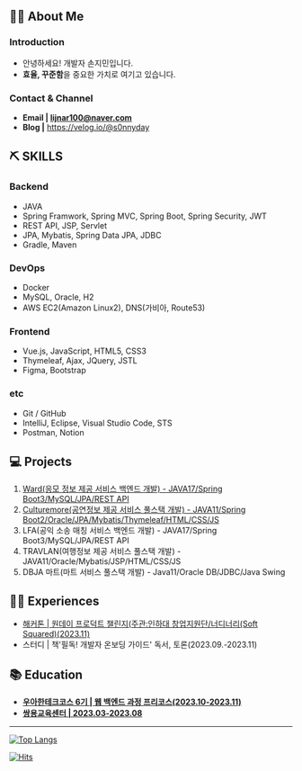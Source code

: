 ## 💁‍♂️ About Me
### Introduction
* 안녕하세요! 개발자 손지민입니다.
* **효율, 꾸준함**을 중요한 가치로 여기고 있습니다.

### Contact & Channel
* **Email | lijnar100@naver.com**
* **Blog |** https://velog.io/@s0nnyday

## ⛏ SKILLS
### Backend

- JAVA
- Spring Framwork, Spring MVC, Spring Boot, Spring Security, JWT
- REST API, JSP, Servlet
- JPA, Mybatis, Spring Data JPA, JDBC
- Gradle, Maven

### **DevOps**

- Docker
- MySQL, Oracle, H2
- AWS EC2(Amazon Linux2), DNS(가비아, Route53)

### **Frontend**

- Vue.js, JavaScript, HTML5, CSS3
- Thymeleaf, Ajax, JQuery, JSTL
- Figma, Bootstrap

### **etc**

- Git / GitHub
- IntelliJ, Eclipse, Visual Studio Code, STS
- Postman, Notion

## 💻 Projects
1. [Ward(응모 정보 제공 서비스 백엔드 개발) - JAVA17/Spring Boot3/MySQL/JPA/REST API](https://github.com/Ward-Group/Ward_Server)
2. [Culturemore(공연정보 제공 서비스 풀스택 개발) - JAVA11/Spring Boot2/Oracle/JPA/Mybatis/Thymeleaf/HTML/CSS/JS](https://github.com/s0nnyday/CultureMoa)
3. LFA(공익 소송 매칭 서비스 백엔드 개발) - JAVA17/Spring Boot3/MySQL/JPA/REST API
4. TRAVLAN(여행정보 제공 서비스 풀스택 개발) - JAVA11/Oracle/Mybatis/JSP/HTML/CSS/JS
5. DBJA 마트(마트 서비스 풀스택 개발) - Java11/Oracle DB/JDBC/Java Swing

## 🏃‍♂️ Experiences
* [해커톤 | 원데이 프로덕트 챌린지(주관:인하대 창업지원단/너디너리(Soft Squared)(2023.11)](https://github.com/LawFA/LFA_Server)
* 스터디 | 책'필독! 개발자 온보딩 가이드' 독서, 토론(2023.09.-2023.11)

## 📚 Education
* **[우아한테크코스 6기 | 웹 백엔드 과정 프리코스(2023.10-2023.11)](https://github.com/woowacourse-precourse)**
* **[쌍용교육센터 | 2023.03-2023.08](https://docs.google.com/document/d/1YgupUdITCelUYFCpc1Xm8ixob46Hwx6q_fBEOvhOx5g/edit?usp=sharing)**

---
[![Top Langs](https://github-readme-stats.vercel.app/api/top-langs/?username=s0nnyday&layout=compact)](https://github.com/s0nnyday/github-readme-stats)

[![Hits](https://hits.seeyoufarm.com/api/count/incr/badge.svg?url=https%3A%2F%2Fgithub.com%2Fs0nnyday&count_bg=%2379C83D&title_bg=%23555555&icon=&icon_color=%23E7E7E7&title=hits&edge_flat=false)](https://hits.seeyoufarm.com)
